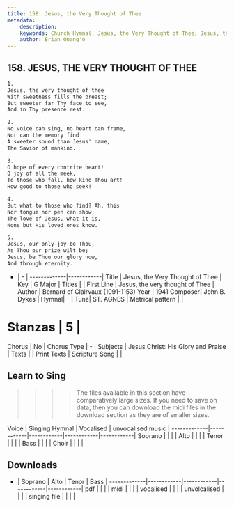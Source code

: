 ```yaml
---
title: 158. Jesus, the Very Thought of Thee
metadata:
    description: 
    keywords: Church Hymnal, Jesus, the Very Thought of Thee, Jesus, the very thought of Thee , 
    author: Brian Onang'o
---
```



## 158. JESUS, THE VERY THOUGHT OF THEE

```txt
1.
Jesus, the very thought of thee 
With sweetness fills the breast; 
But sweeter far Thy face to see, 
And in Thy presence rest.

2.
No voice can sing, no heart can frame,
Nor can the memory find
A sweeter sound than Jesus' name,
The Savior of mankind.

3.
O hope of every contrite heart!
O joy of all the meek, 
To those who fall, how kind Thou art! 
How good to those who seek!

4.
But what to those who find? Ah, this 
Nor tongue nor pen can show; 
The love of Jesus, what it is, 
None but His loved ones know.

5.
Jesus, our only joy be Thou, 
As Thou our prize wilt be; 
Jesus, be Thou our glory now, 
And through eternity.

```

- |   -  |
-------------|------------|
Title | Jesus, the Very Thought of Thee |
Key | G Major |
Titles |  |
First Line | Jesus, the very thought of Thee  |
Author | Bernard of Clairvaux (1091-1153)
Year | 1941
Composer| John B. Dykes |
Hymnal|  - |
Tune| ST. AGNES |
Metrical pattern | |
# Stanzas | 5 |
Chorus | No |
Chorus Type | - |
Subjects | Jesus Christ: His Glory and Praise |
Texts |  |
Print Texts | 
Scripture Song |  |
  
## Learn to Sing

>>>> The files available in this section have comparatively large sizes. If you need to save on data, then you can download the midi files in the download section as they are of smaller sizes.

Voice |  Singing Hymnal | Vocalised | unvocalised music |
-------------|------------|------------|------------|------------|
Soprano | | | |
Alto | | | |
Tenor | | | |
Bass | | | |
Choir | | | |

## Downloads

- |  Soprano | Alto | Tenor | Bass |
-------------|------------|------------|------------|------------|
pdf | | | |
midi | | | |
vocalised | | | |
unvolcalised | | | |
singing file | | | |
  